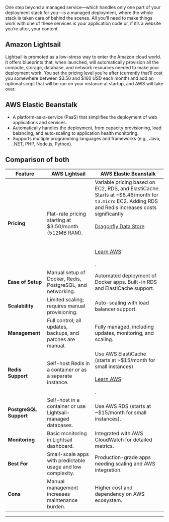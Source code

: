 One step beyond a managed service—which handles only one part of your deployment stack for you—is a managed deployment, where the whole stack is taken care of behind the scenes. All you’ll need to make things work with one of these services is your application code or, if it’s a website you’re after, your content.

## Amazon Lightsail

Lightsail is promoted as a low-stress way to enter the Amazon cloud world. It offers blueprints that, when launched, will automatically provision all the compute, storage, database, and network resources needed to make your deployment work. You set the pricing level you’re after (currently that’ll cost you somewhere between $3.50 and $160 USD each month) and add an optional script that will be run on your instance at startup, and AWS will take over.

## AWS Elastic Beanstalk
- A platform-as-a-service (PaaS) that simplifies the deployment of web applications and services.
- Automatically handles the deployment, from capacity provisioning, load balancing, and auto-scaling to application health monitoring.
- Supports multiple programming languages and frameworks (e.g., Java, .NET, PHP, Node.js, Python).


## Comparison of both

|**Feature**|**AWS Lightsail**|**AWS Elastic Beanstalk**|
|---|---|---|
|**Pricing**|Flat-rate pricing starting at $3.50/month (512MB RAM).|Variable pricing based on EC2, RDS, and ElastiCache. Starts at ~$8.46/month for `t3.micro` EC2. Adding RDS and Redis increases costs significantly​<br><br>[Dragonfly Data Store](https://www.dragonflydb.io/guides/elasticache-pricing)<br><br>​<br><br>[Learn AWS](https://learnaws.io/aws-calculator/elasticache)<br><br>.|
|**Ease of Setup**|Manual setup of Docker, Redis, PostgreSQL, and networking.|Automated deployment of Docker apps. Built-in RDS and ElastiCache support.|
|**Scalability**|Limited scaling; requires manual provisioning.|Auto-scaling with load balancer support.|
|**Management**|Full control; all updates, backups, and patches are manual.|Fully managed, including updates, monitoring, and scaling.|
|**Redis Support**|Self-host Redis in a container or as a separate instance.|Use AWS ElastiCache (starts at ~$15/month for small instances)​<br><br>[Learn AWS](https://learnaws.io/aws-calculator/elasticache)<br><br>.|
|**PostgreSQL Support**|Self-host in a container or use Lightsail-managed databases.|Use AWS RDS (starts at ~$15/month for small instances).|
|**Monitoring**|Basic monitoring in Lightsail dashboard.|Integrated with AWS CloudWatch for detailed metrics.|
|**Best For**|Small-scale apps with predictable usage and low complexity.|Production-grade apps needing scaling and AWS integration.|
|**Cons**|Manual management increases maintenance burden.|Higher cost and dependency on AWS ecosystem.|

---
